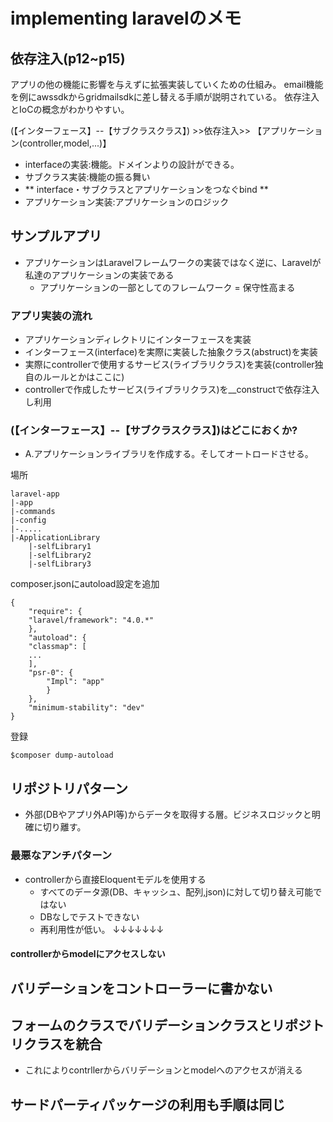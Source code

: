 # implementing laravelのメモ

## 依存注入(p12~p15)

アプリの他の機能に影響を与えずに拡張実装していくための仕組み。
email機能を例にawssdkからgridmailsdkに差し替える手順が説明されている。
依存注入とIoCの概念がわかりやすい。

(【インターフェース】--【サブクラスクラス】) >>依存注入>> 【アプリケーション(controller,model,...)】

- interfaceの実装:機能。ドメインよりの設計ができる。
- サブクラス実装:機能の振る舞い
- ** interface・サブクラスとアプリケーションをつなぐbind **
- アプリケーション実装:アプリケーションのロジック

## サンプルアプリ

- アプリケーションはLaravelフレームワークの実装ではなく逆に、Laravelが私達のアプリケーションの実装である
    - アプリケーションの一部としてのフレームワーク = 保守性高まる

### アプリ実装の流れ

- アプリケーションディレクトリにインターフェースを実装
- インターフェース(interface)を実際に実装した抽象クラス(abstruct)を実装
- 実際にcontrollerで使用するサービス(ライブラリクラス)を実装(controller独自のルールとかはここに)
- controllerで作成したサービス(ライブラリクラス)を__constructで依存注入し利用

### (【インターフェース】--【サブクラスクラス】)はどこにおくか?

- A.アプリケーションライブラリを作成する。そしてオートロードさせる。

場所

    laravel-app
    |-app
    |-commands
    |-config
    |-.....
    |-ApplicationLibrary
        |-selfLibrary1
        |-selfLibrary2
        |-selfLibrary3

composer.jsonにautoload設定を追加

    {
        "require": {
        "laravel/framework": "4.0.*"
        },
        "autoload": {
        "classmap": [
        ...
        ],
        "psr-0": {
            "Impl": "app"
            }
        },
        "minimum-stability": "dev"
    }

登録

    $composer dump-autoload

## リポジトリパターン

- 外部(DBやアプリ外API等)からデータを取得する層。ビジネスロジックと明確に切り離す。

### 最悪なアンチパターン

- controllerから直接Eloquentモデルを使用する
    - すべてのデータ源(DB、キャッシュ、配列,json)に対して切り替え可能ではない
    - DBなしでテストできない
    - 再利用性が低い。
    ↓↓↓↓↓↓↓
#### controllerからmodelにアクセスしない

## バリデーションをコントローラーに書かない

## フォームのクラスでバリデーションクラスとリポジトリクラスを統合

- これによりcontrllerからバリデーションとmodelへのアクセスが消える

## サードパーティパッケージの利用も手順は同じ